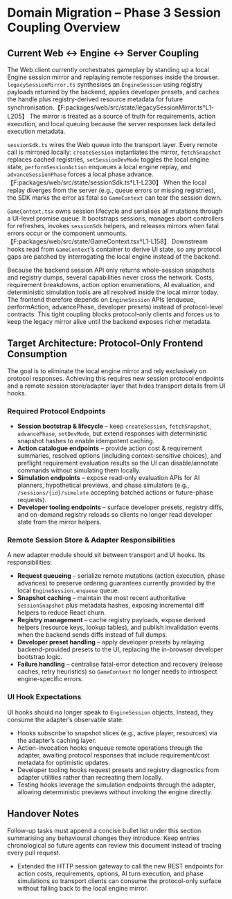 # Domain Migration – Phase 3 Session Coupling Overview

## Current Web ↔ Engine ↔ Server Coupling

The Web client currently orchestrates gameplay by standing up a local Engine session mirror and replaying remote responses inside the browser. `legacySessionMirror.ts` synthesises an `EngineSession` using registry payloads returned by the backend, applies developer presets, and caches the handle plus registry-derived resource metadata for future synchronisation.【F:packages/web/src/state/legacySessionMirror.ts†L1-L205】 The mirror is treated as a source of truth for requirements, action execution, and local queuing because the server responses lack detailed execution metadata.

`sessionSdk.ts` wires the Web queue into the transport layer. Every remote call is mirrored locally: `createSession` instantiates the mirror, `fetchSnapshot` replaces cached registries, `setSessionDevMode` toggles the local engine state, `performSessionAction` enqueues a local engine replay, and `advanceSessionPhase` forces a local phase advance.【F:packages/web/src/state/sessionSdk.ts†L1-L230】 When the local replay diverges from the server (e.g., queue errors or missing registries), the SDK marks the error as fatal so `GameContext` can tear the session down.

`GameContext.tsx` owns session lifecycle and serialises all mutations through a UI-level promise queue. It bootstraps sessions, manages abort controllers for refreshes, invokes `sessionSdk` helpers, and releases mirrors when fatal errors occur or the component unmounts.【F:packages/web/src/state/GameContext.tsx†L1-L158】 Downstream hooks read from `GameContext`’s container to derive UI state, so any protocol gaps are patched by interrogating the local engine instead of the backend.

Because the backend session API only returns whole-session snapshots and registry dumps, several capabilities never cross the network. Costs, requirement breakdowns, action option enumerations, AI evaluation, and deterministic simulation tools are all resolved inside the local mirror today. The frontend therefore depends on `EngineSession` APIs (enqueue, performAction, advancePhase, developer presets) instead of protocol-level contracts. This tight coupling blocks protocol-only clients and forces us to keep the legacy mirror alive until the backend exposes richer metadata.

## Target Architecture: Protocol-Only Frontend Consumption

The goal is to eliminate the local engine mirror and rely exclusively on protocol responses. Achieving this requires new session protocol endpoints and a remote session store/adapter layer that hides transport details from UI hooks.

### Required Protocol Endpoints

- **Session bootstrap & lifecycle** – keep `createSession`, `fetchSnapshot`, `advancePhase`, `setDevMode`, but extend responses with deterministic snapshot hashes to enable idempotent caching.
- **Action catalogue endpoints** – provide action cost & requirement summaries, resolved options (including context-sensitive choices), and preflight requirement evaluation results so the UI can disable/annotate commands without simulating them locally.
- **Simulation endpoints** – expose read-only evaluation APIs for AI planners, hypothetical previews, and phase simulators (e.g., `/sessions/{id}/simulate` accepting batched actions or future-phase requests).
- **Developer tooling endpoints** – surface developer presets, registry diffs, and on-demand registry reloads so clients no longer read developer state from the mirror helpers.

### Remote Session Store & Adapter Responsibilities

A new adapter module should sit between transport and UI hooks. Its responsibilities:

- **Request queueing** – serialize remote mutations (action execution, phase advances) to preserve ordering guarantees currently provided by the local `EngineSession.enqueue` queue.
- **Snapshot caching** – maintain the most recent authoritative `SessionSnapshot` plus metadata hashes, exposing incremental diff helpers to reduce React churn.
- **Registry management** – cache registry payloads, expose derived helpers (resource keys, lookup tables), and publish invalidation events when the backend sends diffs instead of full dumps.
- **Developer preset handling** – apply developer presets by relaying backend-provided presets to the UI, replacing the in-browser developer bootstrap logic.
- **Failure handling** – centralise fatal-error detection and recovery (release caches, retry heuristics) so `GameContext` no longer needs to introspect engine-specific errors.

### UI Hook Expectations

UI hooks should no longer speak to `EngineSession` objects. Instead, they consume the adapter’s observable state:

- Hooks subscribe to snapshot slices (e.g., active player, resources) via the adapter’s caching layer.
- Action-invocation hooks enqueue remote operations through the adapter, awaiting protocol responses that include requirement/cost metadata for optimistic updates.
- Developer tooling hooks request presets and registry diagnostics from adapter utilities rather than recreating them locally.
- Testing hooks leverage the simulation endpoints through the adapter, allowing deterministic previews without invoking the engine directly.

## Handover Notes

Follow-up tasks must append a concise bullet list under this section summarising any behavioural changes they introduce. Keep entries chronological so future agents can review this document instead of tracing every pull request.

- Extended the HTTP session gateway to call the new REST endpoints for
  action costs, requirements, options, AI turn execution, and phase
  simulations so transport clients can consume the protocol-only
  surface without falling back to the local engine mirror.
